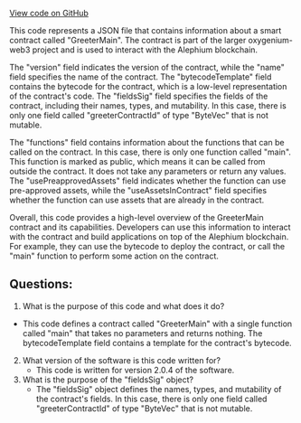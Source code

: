 [View code on GitHub](https://github.com/oxygenium/oxygenium-web3/packages/cli/templates/react/src/artifacts/greeter_main.ral.json)

This code represents a JSON file that contains information about a smart contract called "GreeterMain". The contract is part of the larger oxygenium-web3 project and is used to interact with the Alephium blockchain. 

The "version" field indicates the version of the contract, while the "name" field specifies the name of the contract. The "bytecodeTemplate" field contains the bytecode for the contract, which is a low-level representation of the contract's code. The "fieldsSig" field specifies the fields of the contract, including their names, types, and mutability. In this case, there is only one field called "greeterContractId" of type "ByteVec" that is not mutable.

The "functions" field contains information about the functions that can be called on the contract. In this case, there is only one function called "main". This function is marked as public, which means it can be called from outside the contract. It does not take any parameters or return any values. The "usePreapprovedAssets" field indicates whether the function can use pre-approved assets, while the "useAssetsInContract" field specifies whether the function can use assets that are already in the contract.

Overall, this code provides a high-level overview of the GreeterMain contract and its capabilities. Developers can use this information to interact with the contract and build applications on top of the Alephium blockchain. For example, they can use the bytecode to deploy the contract, or call the "main" function to perform some action on the contract.
## Questions: 
 1. What is the purpose of this code and what does it do?
   - This code defines a contract called "GreeterMain" with a single function called "main" that takes no parameters and returns nothing. The bytecodeTemplate field contains a template for the contract's bytecode.
2. What version of the software is this code written for?
   - This code is written for version 2.0.4 of the software.
3. What is the purpose of the "fieldsSig" object?
   - The "fieldsSig" object defines the names, types, and mutability of the contract's fields. In this case, there is only one field called "greeterContractId" of type "ByteVec" that is not mutable.